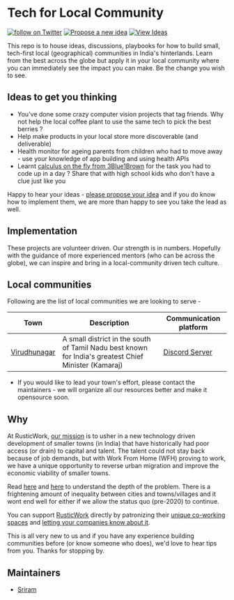 # Tech for Local Community

<p>
    <a href="https://twitter.com/intent/follow?screen_name=shields_io">
        <img src="https://img.shields.io/twitter/follow/RusticWork_Ind?label=Follow&style=social"
            alt="follow on Twitter"></a>
<a href="https://github.com/RusticWork/civtech-ideas/issues/new/choose">
        <img src="https://img.shields.io/badge/Idea-Propose-red"
            alt="Propose a new idea"></a>
<a href="https://github.com/RusticWork/civtech-ideas/issues">
        <img src="https://img.shields.io/badge/Idea-View-green"
            alt="View Ideas"></a>
    
  
</p>

This repo is to house ideas, discussions, playbooks for how to build small, tech-first local (geographical) communities in India's hinterlands. Learn from the best across the globe but apply it in your local community where you can immediately see the impact you can make.  Be the change you wish to see.

## Ideas to get you thinking

- You've done some crazy computer vision projects that tag friends. Why not help the local coffee plant to use the same tech to pick the best berries ?
- Help make products in your local store more discoverable (and deliverable)
- Health monitor for ageing parents from children who had to move away - use your knowledge of app building and using health APIs
- Learnt [calculus on the fly from 3Blue1Brown](https://www.youtube.com/watch?v=WUvTyaaNkzM) for the task you had to code up in a day ? Share that with high school kids who don't have a clue just like you

Happy to hear your ideas - [please propose your idea](https://github.com/RusticWork/civtech-ideas/issues/new/choose) and if you do know how to implement them, we are more than happy to see you take the lead as well.

## Implementation

These projects are volunteer driven. Our strength is in numbers. Hopefully with the guidance of more experienced mentors (who can be across the globe), we can inspire and bring in a local-community driven tech culture.

## Local communities

Following are the list of local communities we are looking to serve -

| Town                          | Description                                 | Communication platform |
| ----------------------------- | ------------------------------------------- | ---------------------- |
| [Virudhunagar](https://en.wikipedia.org/wiki/Virudhunagar) | A small district in the south of Tamil Nadu best known for India's greatest Chief Minister (Kamaraj) | [Discord Server](https://discord.gg/FwsjGNV5AS) |

- If you would like to lead your town's effort, please contact the maintainers - we will organize all our resources better and make it opensource soon.

## Why

At RusticWork, [our mission](https://www.rusticwork.in/post/why-now) is to usher in a new technology driven development of smaller towns (in India) that have historically had poor access (or drain) to capital and talent. The talent could not stay back because of job demands, but with Work From Home (WFH) proving to work, we have a unique opportunity to reverse urban migration and improve the economic viability of smaller towns.

Read [here](https://threadreaderapp.com/thread/1277025421305905152.html) and [here](https://zenx.medium.com/the-six-dots-problem-re-imagining-india-b7d81b223827) to understand the depth of the problem. There is a frightening amount of inequality between cities and towns/villages and it wont end well for either if we allow the status quo (pre-2020) to continue.

You can support [RusticWork](https://rusticwork.in) directly by patronizing their [unique co-working spaces](https://app.rusticwork.in) and [letting your companies know about it](https://www.rusticwork.in/company-letter).

This is all very new to us and if you have any experience building communities before (or know someone who does), we'd love to hear tips from you. Thanks for stopping by.

## Maintainers

- [Sriram](https://github.com/late-warrior)
